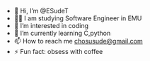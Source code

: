 - 👋 Hi, I’m @ESudeT
- 👨‍💻 I am studying Software Engineer in EMU
- 👀 I’m interested in coding 
- 🌱 I’m currently learning C,python
- 📫 How to reach me chosusude@gmail.com
- ⚡ Fun fact: obsess with coffee
  

